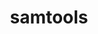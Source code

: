 ---
title: "samtools"
layout: cache
categories: [package, develop]
meta: {"versions": ["1.19.2"], "compilers": ["gcc@=7.3.1"], "oss": ["amzn2"], "platforms": ["linux"], "targets": ["aarch64", "neoverse_n1", "x86_64_v3"], "stacks": ["aws-isc", "aws-isc-aarch64", "root"], "num_specs": 18, "num_specs_by_stack": {"root": 18, "aws-isc-aarch64": 6, "aws-isc": 3}}
spec_details: [{"hash": "4bfwlcjlu6pc2uxrxv3qiy3lpfqyclf4", "compiler": "gcc@=7.3.1", "versions": ["1.19.2"], "os": "amzn2", "platform": "linux", "target": "aarch64", "variants": ["build_system=generic"], "stacks": ["root", "aws-isc-aarch64"], "size": "-", "tarball": "https://binaries.spack.io/develop/build_cache/linux-amzn2-aarch64/gcc-7.3.1/samtools-1.19.2/linux-amzn2-aarch64-gcc-7.3.1-samtools-1.19.2-4bfwlcjlu6pc2uxrxv3qiy3lpfqyclf4.spack"}, {"hash": "7vqyne4caylhwizuyxjljlyse7brcryl", "compiler": "gcc@=7.3.1", "versions": ["1.19.2"], "os": "amzn2", "platform": "linux", "target": "aarch64", "variants": ["build_system=generic"], "stacks": ["root"], "size": "-", "tarball": "https://binaries.spack.io/develop/build_cache/linux-amzn2-aarch64/gcc-7.3.1/samtools-1.19.2/linux-amzn2-aarch64-gcc-7.3.1-samtools-1.19.2-7vqyne4caylhwizuyxjljlyse7brcryl.spack"}, {"hash": "wdjsxe3aveamjd47g3ohhudpytu3igof", "compiler": "gcc@=7.3.1", "versions": ["1.19.2"], "os": "amzn2", "platform": "linux", "target": "aarch64", "variants": ["build_system=generic"], "stacks": ["root", "aws-isc-aarch64"], "size": "-", "tarball": "https://binaries.spack.io/develop/build_cache/linux-amzn2-aarch64/gcc-7.3.1/samtools-1.19.2/linux-amzn2-aarch64-gcc-7.3.1-samtools-1.19.2-wdjsxe3aveamjd47g3ohhudpytu3igof.spack"}, {"hash": "5te5d6echmkwmvwalhoj5j5oltnu2rta", "compiler": "gcc@=7.3.1", "versions": ["1.19.2"], "os": "amzn2", "platform": "linux", "target": "aarch64", "variants": ["build_system=generic"], "stacks": ["root"], "size": "-", "tarball": "https://binaries.spack.io/develop/build_cache/linux-amzn2-aarch64/gcc-7.3.1/samtools-1.19.2/linux-amzn2-aarch64-gcc-7.3.1-samtools-1.19.2-5te5d6echmkwmvwalhoj5j5oltnu2rta.spack"}, {"hash": "x35g3nzxnuq6koclwvo4lcp7lvhrjy37", "compiler": "gcc@=7.3.1", "versions": ["1.19.2"], "os": "amzn2", "platform": "linux", "target": "aarch64", "variants": ["build_system=generic"], "stacks": ["root", "aws-isc-aarch64"], "size": "-", "tarball": "https://binaries.spack.io/develop/build_cache/linux-amzn2-aarch64/gcc-7.3.1/samtools-1.19.2/linux-amzn2-aarch64-gcc-7.3.1-samtools-1.19.2-x35g3nzxnuq6koclwvo4lcp7lvhrjy37.spack"}, {"hash": "cq4uy32x3tuiidudmzbwnpkpoacthrk7", "compiler": "gcc@=7.3.1", "versions": ["1.19.2"], "os": "amzn2", "platform": "linux", "target": "aarch64", "variants": ["build_system=generic"], "stacks": ["root"], "size": "-", "tarball": "https://binaries.spack.io/develop/build_cache/linux-amzn2-aarch64/gcc-7.3.1/samtools-1.19.2/linux-amzn2-aarch64-gcc-7.3.1-samtools-1.19.2-cq4uy32x3tuiidudmzbwnpkpoacthrk7.spack"}, {"hash": "dr4q7z53fyc7bgu3d5s37kf2tkzfjsqy", "compiler": "gcc@=7.3.1", "versions": ["1.19.2"], "os": "amzn2", "platform": "linux", "target": "neoverse_n1", "variants": ["build_system=generic"], "stacks": ["root", "aws-isc-aarch64"], "size": "-", "tarball": "https://binaries.spack.io/develop/build_cache/linux-amzn2-neoverse_n1/gcc-7.3.1/samtools-1.19.2/linux-amzn2-neoverse_n1-gcc-7.3.1-samtools-1.19.2-dr4q7z53fyc7bgu3d5s37kf2tkzfjsqy.spack"}, {"hash": "dppyxcg377v7fjfvcwpas6iol2ym4xcb", "compiler": "gcc@=7.3.1", "versions": ["1.19.2"], "os": "amzn2", "platform": "linux", "target": "neoverse_n1", "variants": ["build_system=generic"], "stacks": ["root"], "size": "-", "tarball": "https://binaries.spack.io/develop/build_cache/linux-amzn2-neoverse_n1/gcc-7.3.1/samtools-1.19.2/linux-amzn2-neoverse_n1-gcc-7.3.1-samtools-1.19.2-dppyxcg377v7fjfvcwpas6iol2ym4xcb.spack"}, {"hash": "ymrxvcy7obauhiikqzmd2wyjyflqzk6i", "compiler": "gcc@=7.3.1", "versions": ["1.19.2"], "os": "amzn2", "platform": "linux", "target": "neoverse_n1", "variants": ["build_system=generic"], "stacks": ["root"], "size": "-", "tarball": "https://binaries.spack.io/develop/build_cache/linux-amzn2-neoverse_n1/gcc-7.3.1/samtools-1.19.2/linux-amzn2-neoverse_n1-gcc-7.3.1-samtools-1.19.2-ymrxvcy7obauhiikqzmd2wyjyflqzk6i.spack"}, {"hash": "f535hjleqd3uz75of3rntge5wtcbq3s6", "compiler": "gcc@=7.3.1", "versions": ["1.19.2"], "os": "amzn2", "platform": "linux", "target": "neoverse_n1", "variants": ["build_system=generic"], "stacks": ["root"], "size": "-", "tarball": "https://binaries.spack.io/develop/build_cache/linux-amzn2-neoverse_n1/gcc-7.3.1/samtools-1.19.2/linux-amzn2-neoverse_n1-gcc-7.3.1-samtools-1.19.2-f535hjleqd3uz75of3rntge5wtcbq3s6.spack"}, {"hash": "trcjtrf5bz2qwht34bd47iegh2lfavic", "compiler": "gcc@=7.3.1", "versions": ["1.19.2"], "os": "amzn2", "platform": "linux", "target": "neoverse_n1", "variants": ["build_system=generic"], "stacks": ["root", "aws-isc-aarch64"], "size": "-", "tarball": "https://binaries.spack.io/develop/build_cache/linux-amzn2-neoverse_n1/gcc-7.3.1/samtools-1.19.2/linux-amzn2-neoverse_n1-gcc-7.3.1-samtools-1.19.2-trcjtrf5bz2qwht34bd47iegh2lfavic.spack"}, {"hash": "d5qvaex2sxkjudaqg4dgymuaa4aamw2u", "compiler": "gcc@=7.3.1", "versions": ["1.19.2"], "os": "amzn2", "platform": "linux", "target": "neoverse_n1", "variants": ["build_system=generic"], "stacks": ["root", "aws-isc-aarch64"], "size": "-", "tarball": "https://binaries.spack.io/develop/build_cache/linux-amzn2-neoverse_n1/gcc-7.3.1/samtools-1.19.2/linux-amzn2-neoverse_n1-gcc-7.3.1-samtools-1.19.2-d5qvaex2sxkjudaqg4dgymuaa4aamw2u.spack"}, {"hash": "syxubfyyvznxvyvqpioddjw6geihjpnp", "compiler": "gcc@=7.3.1", "versions": ["1.19.2"], "os": "amzn2", "platform": "linux", "target": "x86_64_v3", "variants": ["build_system=generic"], "stacks": ["root"], "size": "-", "tarball": "https://binaries.spack.io/develop/build_cache/linux-amzn2-x86_64_v3/gcc-7.3.1/samtools-1.19.2/linux-amzn2-x86_64_v3-gcc-7.3.1-samtools-1.19.2-syxubfyyvznxvyvqpioddjw6geihjpnp.spack"}, {"hash": "3k6jd2asw4c2g2o453picpxr4negzubq", "compiler": "gcc@=7.3.1", "versions": ["1.19.2"], "os": "amzn2", "platform": "linux", "target": "x86_64_v3", "variants": ["build_system=generic"], "stacks": ["root"], "size": "-", "tarball": "https://binaries.spack.io/develop/build_cache/linux-amzn2-x86_64_v3/gcc-7.3.1/samtools-1.19.2/linux-amzn2-x86_64_v3-gcc-7.3.1-samtools-1.19.2-3k6jd2asw4c2g2o453picpxr4negzubq.spack"}, {"hash": "uahqfvs4qd4mlfpfzsiwnf4fik2phx5y", "compiler": "gcc@=7.3.1", "versions": ["1.19.2"], "os": "amzn2", "platform": "linux", "target": "x86_64_v3", "variants": ["build_system=generic"], "stacks": ["aws-isc", "root"], "size": "-", "tarball": "https://binaries.spack.io/develop/build_cache/linux-amzn2-x86_64_v3/gcc-7.3.1/samtools-1.19.2/linux-amzn2-x86_64_v3-gcc-7.3.1-samtools-1.19.2-uahqfvs4qd4mlfpfzsiwnf4fik2phx5y.spack"}, {"hash": "qlykw7aju7tb5gbsrhwjfhtbsakz7le3", "compiler": "gcc@=7.3.1", "versions": ["1.19.2"], "os": "amzn2", "platform": "linux", "target": "x86_64_v3", "variants": ["build_system=generic"], "stacks": ["aws-isc", "root"], "size": "-", "tarball": "https://binaries.spack.io/develop/build_cache/linux-amzn2-x86_64_v3/gcc-7.3.1/samtools-1.19.2/linux-amzn2-x86_64_v3-gcc-7.3.1-samtools-1.19.2-qlykw7aju7tb5gbsrhwjfhtbsakz7le3.spack"}, {"hash": "7jhsas6vejtkzr44jartr4ndgimgn5w5", "compiler": "gcc@=7.3.1", "versions": ["1.19.2"], "os": "amzn2", "platform": "linux", "target": "x86_64_v3", "variants": ["build_system=generic"], "stacks": ["root"], "size": "-", "tarball": "https://binaries.spack.io/develop/build_cache/linux-amzn2-x86_64_v3/gcc-7.3.1/samtools-1.19.2/linux-amzn2-x86_64_v3-gcc-7.3.1-samtools-1.19.2-7jhsas6vejtkzr44jartr4ndgimgn5w5.spack"}, {"hash": "tydrhxhddjf6ddfqgvj476pc7vtvggfn", "compiler": "gcc@=7.3.1", "versions": ["1.19.2"], "os": "amzn2", "platform": "linux", "target": "x86_64_v3", "variants": ["build_system=generic"], "stacks": ["aws-isc", "root"], "size": "-", "tarball": "https://binaries.spack.io/develop/build_cache/linux-amzn2-x86_64_v3/gcc-7.3.1/samtools-1.19.2/linux-amzn2-x86_64_v3-gcc-7.3.1-samtools-1.19.2-tydrhxhddjf6ddfqgvj476pc7vtvggfn.spack"}]
---